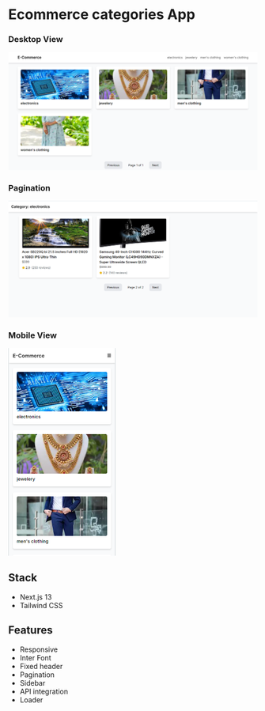 # Ecommerce categories App

### Desktop View

![alt text](Desktop.png)

### Pagination

![alt text](Pagination.png)

### Mobile View

![alt text](Mobile.png)

## Stack

- Next.js 13
- Tailwind CSS

## Features

- Responsive
- Inter Font
- Fixed header
- Pagination
- Sidebar
- API integration
- Loader
